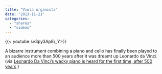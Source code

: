 ```yaml
---
title: "Viola organista"
date: "2013-11-21"
categories:
  - "shares"
  - "videos"
---
```


<div style="width: 70vw;">{{< youtube sv3py3Ap8\_Y>}}</div>

A bizarre instrument combining a piano and cello has finally been played to an audience more than 500 years after it was dreamt up Leonardo da Vinci. (via [Leonardo Da Vinci’s wacky piano is heard for the first time, after 500 years](http://www.theage.com.au/entertainment/music/leonardo-da-vincis-wacky-piano-is-heard-for-the-first-time-after-500-years-20131118-2xpqs.html) )
